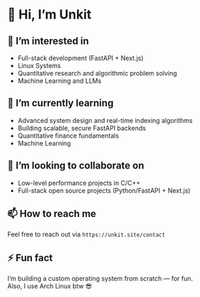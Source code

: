 # 👋 Hi, I’m Unkit

## 👀 I’m interested in
- Full-stack development (FastAPI + Next.js)
- Linux Systems
- Quantitative research and algorithmic problem solving
- Machine Learning and LLMs

## 🌱 I’m currently learning
- Advanced system design and real-time indexing algorithms
- Building scalable, secure FastAPI backends
- Quantitative finance fundamentals
- Machine Learning

## 💞️ I’m looking to collaborate on
- Low-level performance projects in C/C++
- Full-stack open source projects (Python/FastAPI + Next.js)

## 📫 How to reach me
Feel free to reach out via `https://unkit.site/contact` 

## ⚡ Fun fact
I’m building a custom operating system from scratch — for fun.  
Also, I use Arch Linux btw 😎
